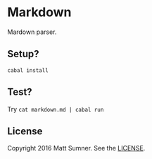 # Markdown

Mardown parser.

## Setup?

`cabal install`

## Test?

Try `cat markdown.md | cabal run`

## License

Copyright 2016 Matt Sumner. See the [LICENSE](LICENSE).
